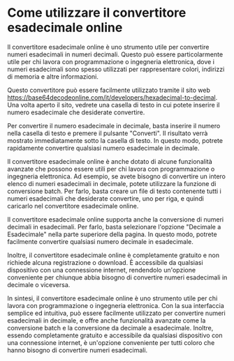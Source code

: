 Come utilizzare il convertitore esadecimale online
==================================================

Il convertitore esadecimale online è uno strumento utile per convertire numeri esadecimali in numeri decimali. Questo può essere particolarmente utile per chi lavora con programmazione o ingegneria elettronica, dove i numeri esadecimali sono spesso utilizzati per rappresentare colori, indirizzi di memoria e altre informazioni.

Questo convertitore può essere facilmente utilizzato tramite il sito web <https://base64decodeonline.com/it/developers/hexadecimal-to-decimal>. Una volta aperto il sito, vedrete una casella di testo in cui potete inserire il numero esadecimale che desiderate convertire.

Per convertire il numero esadecimale in decimale, basta inserire il numero nella casella di testo e premere il pulsante "Converti". Il risultato verrà mostrato immediatamente sotto la casella di testo. In questo modo, potrete rapidamente convertire qualsiasi numero esadecimale in decimale.

Il convertitore esadecimale online è anche dotato di alcune funzionalità avanzate che possono essere utili per chi lavora con programmazione o ingegneria elettronica. Ad esempio, se avete bisogno di convertire un intero elenco di numeri esadecimali in decimale, potete utilizzare la funzione di conversione batch. Per farlo, basta creare un file di testo contenente tutti i numeri esadecimali che desiderate convertire, uno per riga, e quindi caricarlo nel convertitore esadecimale online.

Il convertitore esadecimale online supporta anche la conversione di numeri decimali in esadecimali. Per farlo, basta selezionare l'opzione "Decimale a Esadecimale" nella parte superiore della pagina. In questo modo, potrete facilmente convertire qualsiasi numero decimale in esadecimale.

Inoltre, il convertitore esadecimale online è completamente gratuito e non richiede alcuna registrazione o download. È accessibile da qualsiasi dispositivo con una connessione internet, rendendolo un'opzione conveniente per chiunque abbia bisogno di convertire numeri esadecimali in decimale o viceversa.

In sintesi, il convertitore esadecimale online è uno strumento utile per chi lavora con programmazione o ingegneria elettronica. Con la sua interfaccia semplice ed intuitiva, può essere facilmente utilizzato per convertire numeri esadecimali in decimale, e offre anche funzionalità avanzate come la conversione batch e la conversione da decimale a esadecimale. Inoltre, essendo completamente gratuito e accessibile da qualsiasi dispositivo con una connessione internet, è un'opzione conveniente per tutti coloro che hanno bisogno di convertire numeri esadecimali.